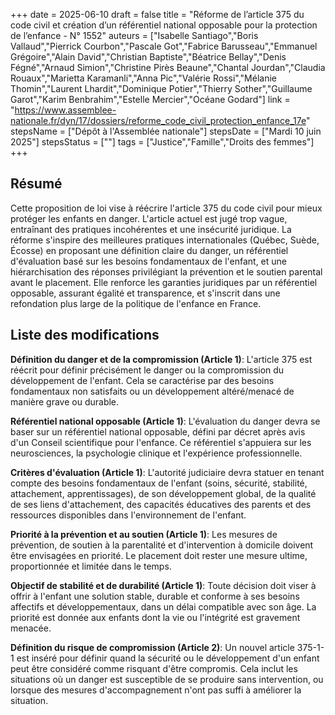 +++
date = 2025-06-10
draft = false
title = "Réforme de l’article 375 du code civil et création d’un référentiel national opposable pour la protection de l’enfance - N° 1552"
auteurs = ["Isabelle Santiago","Boris Vallaud","Pierrick Courbon","Pascale Got","Fabrice Barusseau","Emmanuel Grégoire","Alain David","Christian Baptiste","Béatrice Bellay","Denis Fégné","Arnaud Simion","Christine Pirès Beaune","Chantal Jourdan","Claudia Rouaux","Marietta Karamanli","Anna Pic","Valérie Rossi","Mélanie Thomin","Laurent Lhardit","Dominique Potier","Thierry Sother","Guillaume Garot","Karim Benbrahim","Estelle Mercier","Océane Godard"]
link = "https://www.assemblee-nationale.fr/dyn/17/dossiers/reforme_code_civil_protection_enfance_17e"
stepsName = ["Dépôt à l'Assemblée nationale"]
stepsDate = ["Mardi 10 juin 2025"]
stepsStatus = [""]
tags = ["Justice","Famille","Droits des femmes"]
+++

## Résumé

Cette proposition de loi vise à réécrire l'article 375 du code civil pour mieux protéger les enfants en danger. L'article actuel est jugé trop vague, entraînant des pratiques incohérentes et une insécurité juridique. La réforme s'inspire des meilleures pratiques internationales (Québec, Suède, Écosse) en proposant une définition claire du danger, un référentiel d'évaluation basé sur les besoins fondamentaux de l'enfant, et une hiérarchisation des réponses privilégiant la prévention et le soutien parental avant le placement. Elle renforce les garanties juridiques par un référentiel opposable, assurant égalité et transparence, et s'inscrit dans une refondation plus large de la politique de l'enfance en France.

## Liste des modifications

**Définition du danger et de la compromission (Article 1)**: L'article 375 est réécrit pour définir précisément le danger ou la compromission du développement de l'enfant. Cela se caractérise par des besoins fondamentaux non satisfaits ou un développement altéré/menacé de manière grave ou durable.

**Référentiel national opposable (Article 1)**: L'évaluation du danger devra se baser sur un référentiel national opposable, défini par décret après avis d'un Conseil scientifique pour l'enfance. Ce référentiel s'appuiera sur les neurosciences, la psychologie clinique et l'expérience professionnelle.

**Critères d'évaluation (Article 1)**: L'autorité judiciaire devra statuer en tenant compte des besoins fondamentaux de l'enfant (soins, sécurité, stabilité, attachement, apprentissages), de son développement global, de la qualité de ses liens d'attachement, des capacités éducatives des parents et des ressources disponibles dans l'environnement de l'enfant.

**Priorité à la prévention et au soutien (Article 1)**: Les mesures de prévention, de soutien à la parentalité et d'intervention à domicile doivent être envisagées en priorité. Le placement doit rester une mesure ultime, proportionnée et limitée dans le temps.

**Objectif de stabilité et de durabilité (Article 1)**: Toute décision doit viser à offrir à l'enfant une solution stable, durable et conforme à ses besoins affectifs et développementaux, dans un délai compatible avec son âge. La priorité est donnée aux enfants dont la vie ou l'intégrité est gravement menacée.

**Définition du risque de compromission (Article 2)**: Un nouvel article 375-1-1 est inséré pour définir quand la sécurité ou le développement d'un enfant peut être considéré comme risquant d'être compromis. Cela inclut les situations où un danger est susceptible de se produire sans intervention, ou lorsque des mesures d'accompagnement n'ont pas suffi à améliorer la situation.
